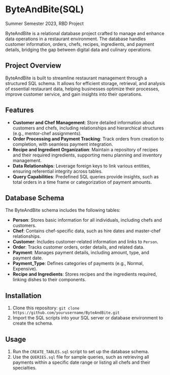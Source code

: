 # ByteAndBite(SQL)
Summer Semester 2023, RBD Project

ByteAndBite is a relational database project crafted to manage and enhance data operations in a restaurant environment. The database handles customer information, orders, chefs, recipes, ingredients, and payment details, bridging the gap between digital data and culinary operations.

## Project Overview

ByteAndBite is built to streamline restaurant management through a structured SQL schema. It allows for efficient storage, retrieval, and analysis of essential restaurant data, helping businesses optimize their processes, improve customer service, and gain insights into their operations.

## Features

- **Customer and Chef Management**: Store detailed information about customers and chefs, including relationships and hierarchical structures (e.g., mentor-chef assignments).
- **Order Processing and Payment Tracking**: Track orders from creation to completion, with seamless payment integration.
- **Recipe and Ingredient Organization**: Maintain a repository of recipes and their required ingredients, supporting menu planning and inventory management.
- **Data Relationships**: Leverage foreign keys to link various entities, ensuring referential integrity across tables.
- **Query Capabilities**: Predefined SQL queries provide insights, such as total orders in a time frame or categorization of payment amounts.

## Database Schema

The ByteAndBite schema includes the following tables:

- **Person**: Stores basic information for all individuals, including chefs and customers.
- **Chef**: Contains chef-specific data, such as hire dates and master-chef relationships.
- **Customer**: Includes customer-related information and links to `Person`.
- **Order**: Tracks customer orders, order details, and related data.
- **Payment**: Manages payment details, including amount, type, and payment date.
- **Payment_Type**: Defines categories of payments (e.g., Normal, Expensive).
- **Recipe and Ingredients**: Stores recipes and the ingredients required, linking dishes to their components.

## Installation

1. Clone this repository:
   `git clone https://github.com/yourusername/ByteAndBite.git`
2. Import the SQL scripts into your SQL server or database environment to create the schema.

## Usage

1. Run the `CREATE_TABLES.sql` script to set up the database schema.
2. Use the `QUERIES.sql` file for sample queries, such as retrieving all payments within a specific date range or listing all chefs and their specialties.


